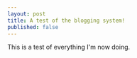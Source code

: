 ```yaml
---
layout: post
title: A test of the blogging system!
published: false
---
```


This is a test of everything I'm now doing.